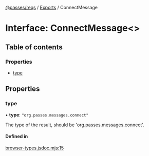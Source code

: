 [@passes/reqs](../README.md) / [Exports](../modules.md) / ConnectMessage

# Interface: ConnectMessage\<\>

## Table of contents

### Properties

- [type](ConnectMessage.md#type)

## Properties

### type

• **type**: ``"org.passes.messages.connect"``

The type of the result, should be 'org.passes.messages.connect'.

#### Defined in

[browser-types.jsdoc.mjs:15](https://github.com/passes-org/passes/blob/55014ff/packages/reqs/src/browser-types.jsdoc.mjs#L15)
